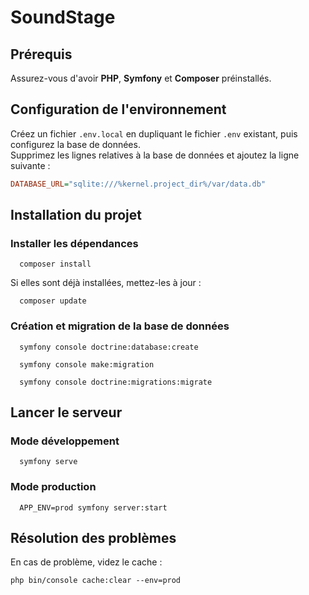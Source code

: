 # SoundStage

## Prérequis

Assurez-vous d'avoir **PHP**, **Symfony** et **Composer** préinstallés.

## Configuration de l'environnement

Créez un fichier `.env.local` en dupliquant le fichier `.env` existant, puis configurez la base de données.  
Supprimez les lignes relatives à la base de données et ajoutez la ligne suivante :

```ini
DATABASE_URL="sqlite:///%kernel.project_dir%/var/data.db"
```

## Installation du projet

### Installer les dépendances

```shell
  composer install
```

Si elles sont déjà installées, mettez-les à jour :

```shell
  composer update
```

### Création et migration de la base de données

```shell
  symfony console doctrine:database:create
```
```shell
  symfony console make:migration
```
```shell
  symfony console doctrine:migrations:migrate
```
## Lancer le serveur

### Mode développement

```shell
  symfony serve
```

### Mode production

```shell
  APP_ENV=prod symfony server:start
```

## Résolution des problèmes

En cas de problème, videz le cache :

```shell
php bin/console cache:clear --env=prod
